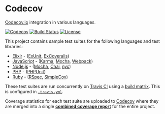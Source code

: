 # Codecov

[Codecov.io](https://codecov.io) integration in various languages.

[![Codecov](https://codecov.io/gh/AlphaHydrae/codecov/branch/master/graph/badge.svg)](https://codecov.io/gh/AlphaHydrae/codecov)
[![Build Status](https://travis-ci.org/AlphaHydrae/codecov.svg?branch=master)](https://travis-ci.org/AlphaHydrae/codecov)
[![License](https://img.shields.io/badge/license-MIT-blue)](https://opensource.org/licenses/MIT)

This project contains sample test suites for the following languages and test
libraries:

* [Elixir](./elixir) - ([ExUnit](https://hexdocs.pm/ex_unit/ExUnit.html),
  [ExCoveralls](https://github.com/parroty/excoveralls#readme))
* [JavaScript](./javascript) - ([Karma](https://karma-runner.github.io),
  [Mocha](https://mochajs.org), [Webpack](https://webpack.js.org/))
* [Node.js](./node) - ([Mocha](https://mochajs.org),
  [Chai](https://www.chaijs.com), [nyc](https://github.com/istanbuljs/nyc))
* [PHP](./php) - ([PHPUnit](https://phpunit.de))
* [Ruby](./ruby) - ([RSpec](https://rspec.info),
  [SimpleCov](https://github.com/colszowka/simplecov))

These test suites are run concurrently on [Travis
CI](https://travis-ci.org/github/AlphaHydrae/codecov) using a [build
matrix](https://docs.travis-ci.com/user/build-matrix/). This is configured in
[`.travis.yml`](./.travis.yml).

Coverage statistics for each test suite are uploaded to
[Codecov](https://codecov.io) where they are merged into a single [**combined
coverage report**](https://codecov.io/gh/AlphaHydrae/codecov) for the entire
project.
